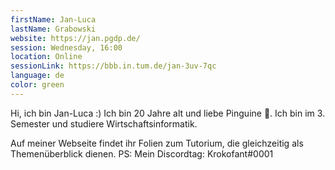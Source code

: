 ```yaml
---
firstName: Jan-Luca
lastName: Grabowski
website: https://jan.pgdp.de/
session: Wednesday, 16:00
location: Online
sessionLink: https://bbb.in.tum.de/jan-3uv-7qc
language: de
color: green
---
```


Hi, ich bin Jan-Luca :) 
Ich bin 20 Jahre alt und liebe Pinguine 🐧.
Ich bin im 3. Semester und studiere Wirtschaftsinformatik.

Auf meiner Webseite findet ihr Folien zum Tutorium, die gleichzeitig als Themenüberblick dienen.
PS: Mein Discordtag: Krokofant#0001
